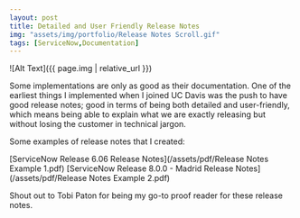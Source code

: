 ```yaml
---
layout: post
title: Detailed and User Friendly Release Notes
img: "assets/img/portfolio/Release Notes Scroll.gif"
tags: [ServiceNow,Documentation]
---
```


![Alt Text]({{ page.img | relative_url }})

Some implementations are only as good as their documentation. One of the earliest things I implemented when I joined UC Davis was the push to have good release notes; good in terms of being both detailed and user-friendly, which means being able to explain what we are exactly releasing but without losing the customer in technical jargon.

Some examples of release notes that I created:

[ServiceNow Release 6.06 Release Notes](/assets/pdf/Release Notes Example 1.pdf)
[ServiceNow Release 8.0.0 - Madrid Release Notes](/assets/pdf/Release Notes Example 2.pdf)

Shout out to Tobi Paton for being my go-to proof reader for these release notes.